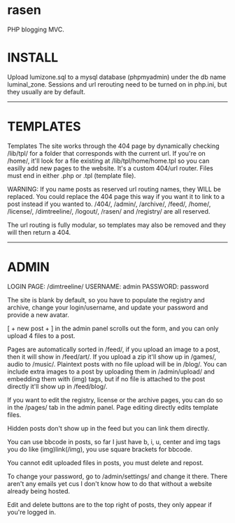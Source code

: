 # rasen
PHP blogging MVC.

# INSTALL

Upload lumizone.sql to a mysql database (phpmyadmin) under the db name luminal_zone. Sessions and url rerouting need to be turned on in php.ini, but they usually are by default.

-----

# TEMPLATES

Templates The site works through the 404 page by dynamically checking /lib/tpl/ for a folder that corresponds with the current url. If you're on /home/, it'll look for a file existing at /lib/tpl/home/home.tpl so you can easilly add new pages to the website. It's a custom 404/url router. Files must end in either .php or .tpl (template file).

WARNING: If you name posts as reserved url routing names, they WILL be replaced. You could replace the 404 page this way if you want it to link to a post instead if you wanted to.
/404/, /admin/, /archive/, /feed/, /home/, /license/, /dimtreeline/, /logout/, /rasen/ and /registry/ are all reserved.

The url routing is fully modular, so templates may also be removed and they will then return a 404.

-----

# ADMIN

LOGIN PAGE: /dimtreeline/
USERNAME: admin
PASSWORD: password

The site is blank by default, so you have to populate the registry and archive, change your login/username, and update your password and provide a new avatar.

[ + new post + ] in the admin panel scrolls out the form, and you can only upload 4 files to a post.

Pages are automatically sorted in /feed/, if you upload an image to a post, then it will show in /feed/art/. If you upload a zip it'll show up in /games/, audio to /music/. Plaintext posts with no file upload will be in /blog/. You can include extra images to a post by uploading them in /admin/upload/ and embedding them with (img) tags, but if no file is attached to the post directly it'll show up in /feed/blog/.

If you want to edit the registry, license or the archive pages, you can do so in the /pages/ tab in the admin panel. Page editing directly edits template files.

Hidden posts don't show up in the feed but you can link them directly.

You can use bbcode in posts, so far I just have b, i, u, center and img tags you do like (img)link(/img), you use square brackets for bbcode.

You cannot edit uploaded files in posts, you must delete and repost.

To change your password, go to /admin/settings/ and change it there. There aren't any emails yet cus I don't know how to do that without a website already being hosted.

Edit and delete buttons are to the top right of posts, they only appear if you're logged in.
